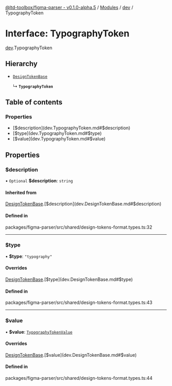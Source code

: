 [@ltd-toolbox/figma-parser - v0.1.0-alpha.5](../README.md) / [Modules](../modules.md) / [dev](../modules/dev.md) / TypographyToken

# Interface: TypographyToken

[dev](../modules/dev.md).TypographyToken

## Hierarchy

- [`DesignTokenBase`](dev.DesignTokenBase.md)

  ↳ **`TypographyToken`**

## Table of contents

### Properties

- [$description](dev.TypographyToken.md#$description)
- [$type](dev.TypographyToken.md#$type)
- [$value](dev.TypographyToken.md#$value)

## Properties

### $description

• `Optional` **$description**: `string`

#### Inherited from

[DesignTokenBase](dev.DesignTokenBase.md).[$description](dev.DesignTokenBase.md#$description)

#### Defined in

packages/figma-parser/src/shared/design-tokens-format.types.ts:32

___

### $type

• **$type**: ``"typography"``

#### Overrides

[DesignTokenBase](dev.DesignTokenBase.md).[$type](dev.DesignTokenBase.md#$type)

#### Defined in

packages/figma-parser/src/shared/design-tokens-format.types.ts:43

___

### $value

• **$value**: [`TypographyTokenValue`](dev.TypographyTokenValue.md)

#### Overrides

[DesignTokenBase](dev.DesignTokenBase.md).[$value](dev.DesignTokenBase.md#$value)

#### Defined in

packages/figma-parser/src/shared/design-tokens-format.types.ts:44
